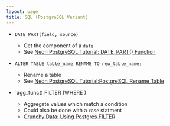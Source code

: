 ```yaml
---
layout: page
title: SQL (PostgreSQL Variant)
---
```


<!-- Add Using and Distinct on -->

- `DATE_PART(field, source)`
    - Get the component of a `date`
    - See [Neon PostgreSQL Tutorial: DATE_PART() Function](https://neon.tech/postgresql/postgresql-date-functions/postgresql-date_part)

- `ALTER TABLE table_name RENAME TO new_table_name;`
    - Rename a table
    - See [Neon PostgreSQL Tutorial:PostgreSQL Rename Table](https://neon.tech/postgresql/postgresql-tutorial/postgresql-rename-table)
- `agg_func(<expr>) FILTER (WHERE <condition>)
    - Aggregate values which match a condition
    - Could also be done with a `case` statment
    - [Crunchy Data: Using Postgres FILTER](https://www.crunchydata.com/blog/using-postgres-filter#using-filter)
    <!-- https://chatgpt.com/c/68134931-99a8-8013-9b83-0e70f13c3b6a -->
